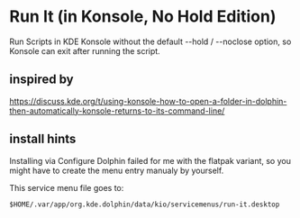 # Run It (in Konsole, No Hold Edition)

Run Scripts in KDE Konsole without the default --hold / --noclose
option, so Konsole can exit after running the script.

## inspired by

https://discuss.kde.org/t/using-konsole-how-to-open-a-folder-in-dolphin-then-automatically-konsole-returns-to-its-command-line/

## install hints

Installing via Configure Dolphin failed for me with the flatpak variant, so you might have to create the menu entry manualy by yourself.

This service menu file goes to:


```
$HOME/.var/app/org.kde.dolphin/data/kio/servicemenus/run-it.desktop
```

